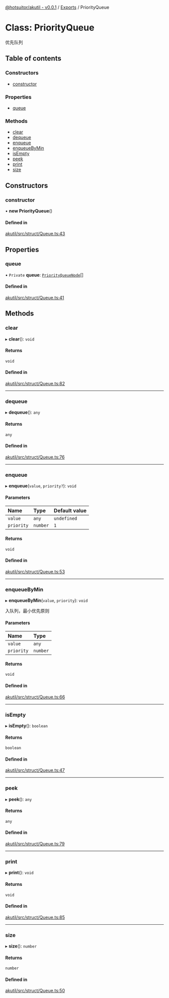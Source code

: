 [@hotsuitor/akutil - v0.0.1](../README.md) / [Exports](../modules.md) / PriorityQueue

# Class: PriorityQueue

优先队列

## Table of contents

### Constructors

- [constructor](PriorityQueue.md#constructor)

### Properties

- [queue](PriorityQueue.md#queue)

### Methods

- [clear](PriorityQueue.md#clear)
- [dequeue](PriorityQueue.md#dequeue)
- [enqueue](PriorityQueue.md#enqueue)
- [enqueueByMin](PriorityQueue.md#enqueuebymin)
- [isEmpty](PriorityQueue.md#isempty)
- [peek](PriorityQueue.md#peek)
- [print](PriorityQueue.md#print)
- [size](PriorityQueue.md#size)

## Constructors

### constructor

• **new PriorityQueue**()

#### Defined in

[akutil/src/struct/Queue.ts:43](https://github.com/touxing/akutil/blob/6013b22/src/struct/Queue.ts#L43)

## Properties

### queue

• `Private` **queue**: [`PriorityQueueNode`](internal_.PriorityQueueNode.md)[]

#### Defined in

[akutil/src/struct/Queue.ts:41](https://github.com/touxing/akutil/blob/6013b22/src/struct/Queue.ts#L41)

## Methods

### clear

▸ **clear**(): `void`

#### Returns

`void`

#### Defined in

[akutil/src/struct/Queue.ts:82](https://github.com/touxing/akutil/blob/6013b22/src/struct/Queue.ts#L82)

___

### dequeue

▸ **dequeue**(): `any`

#### Returns

`any`

#### Defined in

[akutil/src/struct/Queue.ts:76](https://github.com/touxing/akutil/blob/6013b22/src/struct/Queue.ts#L76)

___

### enqueue

▸ **enqueue**(`value`, `priority?`): `void`

#### Parameters

| Name | Type | Default value |
| :------ | :------ | :------ |
| `value` | `any` | `undefined` |
| `priority` | `number` | `1` |

#### Returns

`void`

#### Defined in

[akutil/src/struct/Queue.ts:53](https://github.com/touxing/akutil/blob/6013b22/src/struct/Queue.ts#L53)

___

### enqueueByMin

▸ **enqueueByMin**(`value`, `priority`): `void`

入队列，最小优先原则

#### Parameters

| Name | Type |
| :------ | :------ |
| `value` | `any` |
| `priority` | `number` |

#### Returns

`void`

#### Defined in

[akutil/src/struct/Queue.ts:66](https://github.com/touxing/akutil/blob/6013b22/src/struct/Queue.ts#L66)

___

### isEmpty

▸ **isEmpty**(): `boolean`

#### Returns

`boolean`

#### Defined in

[akutil/src/struct/Queue.ts:47](https://github.com/touxing/akutil/blob/6013b22/src/struct/Queue.ts#L47)

___

### peek

▸ **peek**(): `any`

#### Returns

`any`

#### Defined in

[akutil/src/struct/Queue.ts:79](https://github.com/touxing/akutil/blob/6013b22/src/struct/Queue.ts#L79)

___

### print

▸ **print**(): `void`

#### Returns

`void`

#### Defined in

[akutil/src/struct/Queue.ts:85](https://github.com/touxing/akutil/blob/6013b22/src/struct/Queue.ts#L85)

___

### size

▸ **size**(): `number`

#### Returns

`number`

#### Defined in

[akutil/src/struct/Queue.ts:50](https://github.com/touxing/akutil/blob/6013b22/src/struct/Queue.ts#L50)

